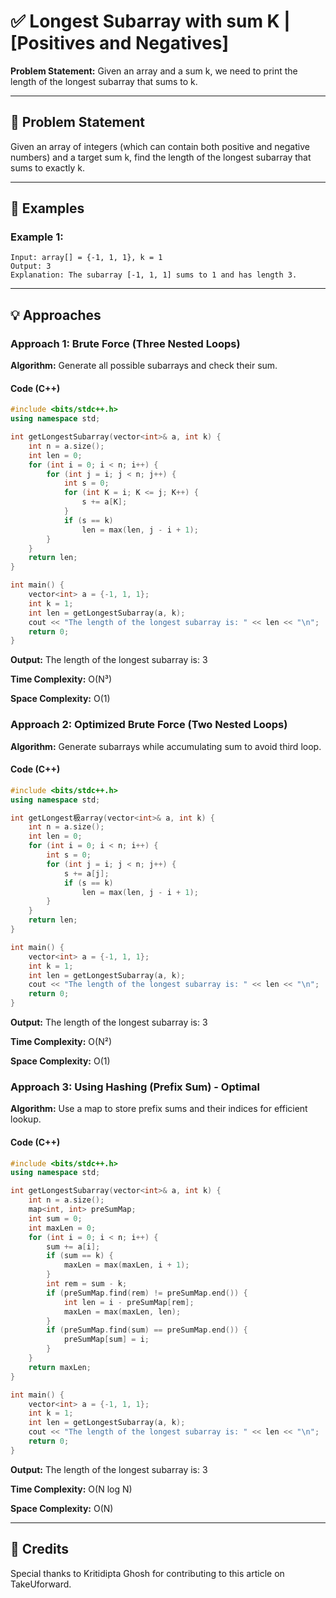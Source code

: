 # ✅ Longest Subarray with sum K | [Positives and Negatives]

**Problem Statement:** Given an array and a sum k, we need to print the length of the longest subarray that sums to k.

---

## 📌 Problem Statement

Given an array of integers (which can contain both positive and negative numbers) and a target sum k, find the length of the longest subarray that sums to exactly k.

---

## 🧪 Examples

### Example 1:
```
Input: array[] = {-1, 1, 1}, k = 1
Output: 3
Explanation: The subarray [-1, 1, 1] sums to 1 and has length 3.
```

---

## 💡 Approaches

### Approach 1: Brute Force (Three Nested Loops)

**Algorithm:** Generate all possible subarrays and check their sum.

#### Code (C++)
```cpp
#include <bits/stdc++.h>
using namespace std;

int getLongestSubarray(vector<int>& a, int k) {
    int n = a.size();
    int len = 0;
    for (int i = 0; i < n; i++) {
        for (int j = i; j < n; j++) {
            int s = 0;
            for (int K = i; K <= j; K++) {
                s += a[K];
            }
            if (s == k)
                len = max(len, j - i + 1);
        }
    }
    return len;
}

int main() {
    vector<int> a = {-1, 1, 1};
    int k = 1;
    int len = getLongestSubarray(a, k);
    cout << "The length of the longest subarray is: " << len << "\n";
    return 0;
}
```
**Output:** The length of the longest subarray is: 3

**Time Complexity:** O(N³)

**Space Complexity:** O(1)

### Approach 2: Optimized Brute Force (Two Nested Loops)

**Algorithm:** Generate subarrays while accumulating sum to avoid third loop.

#### Code (C++)
```cpp
#include <bits/stdc++.h>
using namespace std;

int getLongest极array(vector<int>& a, int k) {
    int n = a.size();
    int len = 0;
    for (int i = 0; i < n; i++) {
        int s = 0;
        for (int j = i; j < n; j++) {
            s += a[j];
            if (s == k)
                len = max(len, j - i + 1);
        }
    }
    return len;
}

int main() {
    vector<int> a = {-1, 1, 1};
    int k = 1;
    int len = getLongestSubarray(a, k);
    cout << "The length of the longest subarray is: " << len << "\n";
    return 0;
}
```
**Output:** The length of the longest subarray is: 3

**Time Complexity:** O(N²)

**Space Complexity:** O(1)

### Approach 3: Using Hashing (Prefix Sum) - Optimal

**Algorithm:** Use a map to store prefix sums and their indices for efficient lookup.

#### Code (C++)
```cpp
#include <bits/stdc++.h>
using namespace std;

int getLongestSubarray(vector<int>& a, int k) {
    int n = a.size();
    map<int, int> preSumMap;
    int sum = 0;
    int maxLen = 0;
    for (int i = 0; i < n; i++) {
        sum += a[i];
        if (sum == k) {
            maxLen = max(maxLen, i + 1);
        }
        int rem = sum - k;
        if (preSumMap.find(rem) != preSumMap.end()) {
            int len = i - preSumMap[rem];
            maxLen = max(maxLen, len);
        }
        if (preSumMap.find(sum) == preSumMap.end()) {
            preSumMap[sum] = i;
        }
    }
    return maxLen;
}

int main() {
    vector<int> a = {-1, 1, 1};
    int k = 1;
    int len = getLongestSubarray(a, k);
    cout << "The length of the longest subarray is: " << len << "\n";
    return 0;
}
```
**Output:** The length of the longest subarray is: 3

**Time Complexity:** O(N log N)

**Space Complexity:** O(N)

---

## 🙌 Credits

Special thanks to Kritidipta Ghosh for contributing to this article on TakeUforward.
